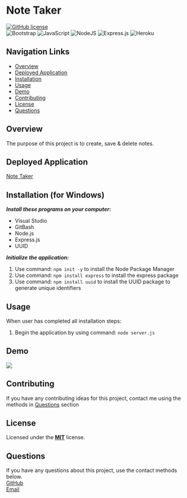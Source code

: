 # Note Taker
[![GitHub license](https://img.shields.io/badge/License-MIT-blue.svg)](https://opensource.org/licenses/MIT)<br>
![Bootstrap](https://img.shields.io/badge/bootstrap-%238511FA.svg?style=for-the-badge&logo=bootstrap&logoColor=white)
![JavaScript](https://img.shields.io/badge/javascript-%23323330.svg?style=for-the-badge&logo=javascript&logoColor=%23F7DF1E)
![NodeJS](https://img.shields.io/badge/node.js-6DA55F?style=for-the-badge&logo=node.js&logoColor=white)
![Express.js](https://img.shields.io/badge/express.js-%23404d59.svg?style=for-the-badge&logo=express&logoColor=%2361DAFB)
![Heroku](https://img.shields.io/badge/heroku-%23430098.svg?style=for-the-badge&logo=heroku&logoColor=white)

## Navigation Links
+ [Overview](#overview)
+ [Deployed Application](#deployed-application)
+ [Installation](#installation)
+ [Usage](#usage)
+ [Demo](#demo)
+ [Contributing](#contributing)
+ [License](#license)
+ [Questions](#questions)

## Overview
The purpose of this project is to create, save & delete notes.

## Deployed Application
[Note Taker]( https://peaceful-dusk-91149-10e35106ace8.herokuapp.com/)

## Installation (for Windows)
***Install these programs on your computer:***
+ Visual Studio<br>
+ GitBash <br> 
+ Node.js<br>
+ Express.js<br>
+ UUID<br>

***Initialize the application:***<br>
1. Use command: `npm init -y` to install the Node Package Manager<br> 
2. Use command: `npm install express` to install the express package 
3. Use command: `npm install uuid` to install the UUID package to generate unique identifiers

## Usage
When user has completed all installation steps:<br> 
1. Begin the application by using command: `node server.js`<br> 

## Demo
<div>
    <a href="https://www.loom.com/share/280fc36e18cf4fdab7816d6ee492e29a">
    </a>
    <a href="https://www.loom.com/share/280fc36e18cf4fdab7816d6ee492e29a">
      <img style="max-width:300px;" src="https://cdn.loom.com/sessions/thumbnails/280fc36e18cf4fdab7816d6ee492e29a-with-play.gif">
    </a>
  </div>

## Contributing
If you have any contributing ideas for this project, contact me using the methods in [Questions](#questions) section

## License
Licensed under the <a href="https://github.com/techmack92/code-quiz/main/LICENSE"> **MIT**</a> license.

## Questions
If you have any questions about this project, use the contact methods below.<br>
[GitHub](https://github.com/techmack92) <br>
[Email](mailto:mldixon9750@gmail.com)